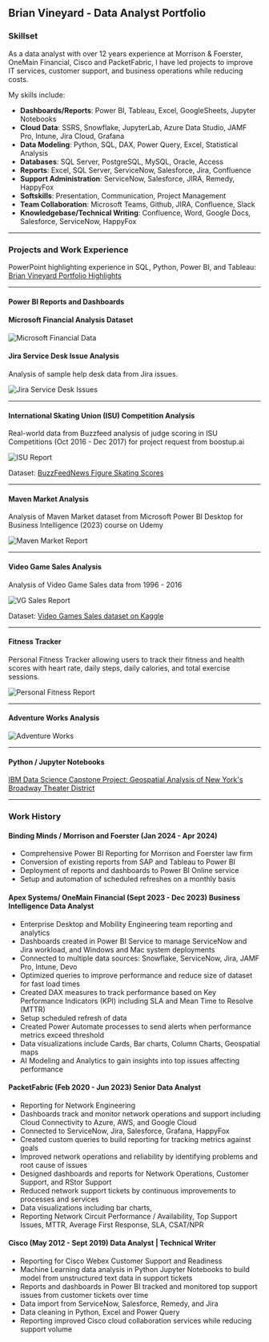 ## Brian Vineyard - Data Analyst Portfolio

### Skillset

As a data analyst with over 12 years experience at Morrison & Foerster, OneMain Financial, Cisco and PacketFabric, I have led projects to improve IT services, customer support, and business operations while reducing costs.

My skills include:

- **Dashboards/Reports**: Power BI, Tableau, Excel, GoogleSheets, Jupyter Notebooks
- **Cloud Data**: SSRS, Snowflake, JupyterLab, Azure Data Studio, JAMF Pro, Intune, Jira Cloud, Grafana
- **Data Modeling**: Python, SQL, DAX, Power Query, Excel, Statistical Analysis
- **Databases**: SQL Server, PostgreSQL, MySQL, Oracle, Access
- **Reports**: Excel, SQL Server, ServiceNow, Salesforce, Jira, Confluence
- **Support Administration**: ServiceNow, Salesforce, JIRA, Remedy, HappyFox
- **Softskills**: Presentation, Communication, Project Management 
- **Team Collaboration**: Microsoft Teams, Github, JIRA, Confluence, Slack
- **Knowledgebase/Technical Writing**: Confluence, Word, Google Docs, Salesforce, ServiceNow, HappyFox
---

### Projects and Work Experience

PowerPoint highlighting experience in SQL, Python, Power BI, and Tableau: [Brian Vineyard Portfolio Highlights](https://github.com/bvineyar/Brian_Vineyard_Portfolio/blob/master/Data%20Analyst%20Portfolio.pptx)

----

#### Power BI Reports and Dashboards

#### Microsoft Financial Analysis Dataset

![Microsoft Financial Data](https://github.com/bvineyar/bvineyar.github.io/blob/master/images/FinanceAnalysis.png)

#### Jira Service Desk Issue Analysis

Analysis of sample help desk data from Jira issues.

![Jira Service Desk Issues](https://github.com/bvineyar/bvineyar.github.io/blob/master/images/jira.png)

-----


#### International Skating Union (ISU) Competition Analysis

Real-world data from Buzzfeed analysis of judge scoring in ISU Competitions (Oct 2016 - Dec 2017) for project request from boostup.ai

![ISU Report](https://github.com/bvineyar/bvineyar.github.io/blob/master/images/IS.png)

Dataset: [BuzzFeedNews Figure Skating Scores](https://github.com/BuzzFeedNews/figure-skating-scores/tree/master)

----
#### Maven Market Analysis

Analysis of Maven Market dataset from Microsoft Power BI Desktop for Business Intelligence (2023) course on Udemy


![Maven Market Report](https://github.com/bvineyar/bvineyar.github.io/blob/master/images/maven.png)

----

#### Video Game Sales Analysis

Analysis of Video Game Sales data from 1996 - 2016

![VG Sales Report](https://github.com/bvineyar/bvineyar.github.io/blob/master/images/VGSales.png)

Dataset: [Video Games Sales dataset on Kaggle](https://www.kaggle.com/datasets/gregorut/videogamesales)

----

#### Fitness Tracker

Personal Fitness Tracker allowing users to track their fitness and health scores with heart rate, daily steps, daily calories, and total exercise sessions.

![Personal Fitness Report](https://github.com/bvineyar/bvineyar.github.io/blob/master/images/fitness.png)

-----

#### Adventure Works Analysis

![Adventure Works](https://github.com/bvineyar/bvineyar.github.io/blob/master/images/adventureworks.png)

----

#### Python / Jupyter Notebooks

[IBM Data Science Capstone Project: Geospatial Analysis of New York's Broadway Theater District](https://github.com/bvineyar/IBM-Data-Science-Final-Capstone-Project)  

---

### Work History

#### Binding Minds / Morrison and Foerster (Jan 2024 - Apr 2024)
- Comprehensive Power BI Reporting for Morrison and Foerster law firm
- Conversion of existing reports from SAP and Tableau to Power BI
- Deployment of reports and dashboards to Power BI Online service
- Setup and automation of scheduled refreshes on a monthly basis

#### Apex Systems/ OneMain Financial (Sept 2023 - Dec 2023) Business Intelligence Data Analyst
- Enterprise Desktop and Mobility Engineering team reporting and analytics
- Dashboards created in Power BI Service to manage ServiceNow and Jira workload, and Windows and Mac system deployments
- Connected to multiple data sources: Snowflake, ServiceNow, Jira, JAMF Pro, Intune, Devo
- Optimized queries to improve performance and reduce size of dataset for fast load times
- Created DAX measures to track performance based on Key Performance Indicators (KPI) including SLA and Mean Time to Resolve (MTTR)
- Setup scheduled refresh of data
- Created Power Automate processes to send alerts when performance metrics exceed threshold
- Data visualizations include Cards, Bar charts, Column Charts, Geospatial maps
- AI Modeling and Analytics to gain insights into top issues affecting performance

#### PacketFabric (Feb 2020 - Jun 2023) Senior Data Analyst
- Reporting for Network Engineering
- Dashboards track and monitor network operations and support including Cloud Connectivity to Azure, AWS, and Google Cloud
- Connected to ServiceNow, Jira, Salesforce, Grafana, HappyFox
- Created custom queries to build reporting for tracking metrics against goals
- Improved network operations and reliability by identifying problems and root cause of issues
- Designed dashboards and reports for Network Operations, Customer Support, and RStor Support
- Reduced network support tickets by continuous improvements to processes and services
- Data visualizations including bar charts, 
- Reporting Network Circuit Performance / Availability, Top Support Issues, MTTR, Average First Response, SLA, CSAT/NPR

#### Cisco (May 2012 - Sept 2019) Data Analyst | Technical Writer
- Reporting for Cisco Webex Customer Support and Readiness
- Machine Learning data analysis in Python Jupyter Notebooks to build model from unstructured text data in support tickets
- Reports and dashboards in Power BI tracked and monitored top support issues from customer tickets over time
- Data import from ServiceNow, Salesforce, Remedy, and Jira
- Data cleaning in Python, Excel and Power Query
- Reporting improved Cisco cloud collaboration services while reducing support volume


